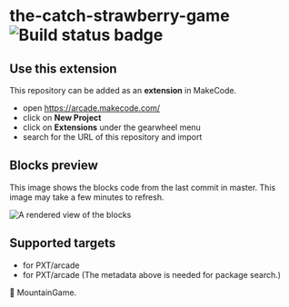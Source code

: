 # the-catch-strawberry-game ![Build status badge](https://github.com/mountain-game/the-catch-apple-game/workflows/MakeCode/badge.svg)



## Use this extension

This repository can be added as an **extension** in MakeCode.

* open https://arcade.makecode.com/
* click on **New Project**
* click on **Extensions** under the gearwheel menu
* search for the URL of this repository and import

## Blocks preview

This image shows the blocks code from the last commit in master.
This image may take a few minutes to refresh.

![A rendered view of the blocks](https://github.com/mountain-game/the-catch-apple-game/raw/master/.makecode/blocks.png)

## Supported targets

* for PXT/arcade
* for PXT/arcade
(The metadata above is needed for package search.)

🗻 MountainGame.

